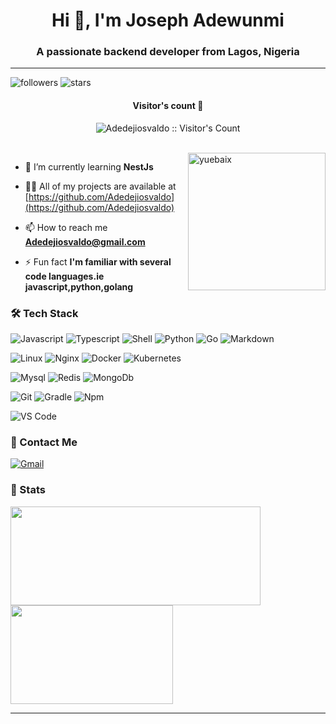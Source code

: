 <h1 align="center">Hi 👋, I'm Joseph Adewunmi</h1>
<h3 align="center">A passionate backend developer from Lagos, Nigeria</h3>

---

![followers](https://img.shields.io/github/followers/Adedejiosvaldo?style=social)
![stars](https://img.shields.io/github/stars/Adedejiosvaldo?style=social)

<h4 align="center">Visitor's count 👀</h4>
<p align="center"><img src="https://profile-counter.glitch.me/{Adedejiosvaldo}/count.svg" alt="Adedejiosvaldo :: Visitor's Count" /></p>
<br/>
<img align="right" height="220px" src="https://blog.yuebaix.com/logo/imyuebaix.gif" alt="yuebaix" />

- 🌱 I’m currently learning **NestJs**
- 👨‍💻 All of my projects are available at [https://github.com/Adedejiosvaldo](https://github.com/Adedejiosvaldo)

- 📫 How to reach me **Adedejiosvaldo@gmail.com**
- ⚡ Fun fact **I'm familiar with several code languages.ie javascript,python,golang**

### 🛠 Tech Stack

![Javascript](http://img.shields.io/badge/-Javascript-fcd400?style=flat-square&logo=javascript&logoColor=black)
![Typescript](http://img.shields.io/badge/-Typescript-3178c6?style=flat-square&logo=typescript&logoColor=white)
![Shell](http://img.shields.io/badge/-Shell-c9c9c9?style=flat-square&logo=gnu-bash&logoColor=black)
![Python](http://img.shields.io/badge/-Python-346e9e?style=flat-square&logo=python&logoColor=white)
![Go](http://img.shields.io/badge/-Go-69d7e4?style=flat-square&logo=go&logoColor=black)
![Markdown](http://img.shields.io/badge/-Markdown-white?style=flat-square&logo=markdown&logoColor=black)




![Linux](http://img.shields.io/badge/-Linux-fad134?style=flat-square&logo=linux&logoColor=black)
![Nginx](http://img.shields.io/badge/-Nginx-2b9900?style=flat-square&logo=nginx&logoColor=white)
![Docker](http://img.shields.io/badge/-Docker-3596ed?style=flat-square&logo=docker&logoColor=white)
![Kubernetes](http://img.shields.io/badge/-Kubernetes-326de6?style=flat-square&logo=kubernetes&logoColor=white)

![Mysql](http://img.shields.io/badge/-Mysql-white?style=flat-square&logo=mysql)
![Redis](http://img.shields.io/badge/-Redis-white?style=flat-square&logo=redis)
![MongoDb](http://img.shields.io/badge/-MongoDb-white?style=flat-square&logo=mongodb)


![Git](http://img.shields.io/badge/-Git-white?style=flat-square&logo=git)
![Gradle](http://img.shields.io/badge/-Gradle-white?style=flat-square&logo=gradle&logoColor=09303a)
![Npm](http://img.shields.io/badge/-Npm-white?style=flat-square&logo=npm&logoColor=white)



![VS Code](http://img.shields.io/badge/-VS%20Code-black?style=flat-square&logo=visualstudiocode&logoColor=3aa7f2)

### 💬 Contact Me

[![Gmail](https://img.shields.io/badge/-yuebaix@outlook.com-c14438?style=for-the-badge&logo=Gmail&logoColor=white)](mailto:adedejiosvaldo+hire@gmail.com)

### 🚦 Stats

<div>
  <span><img align="center" width="400px" height="158px" src="https://github-readme-stats.vercel.app/api?username=Adedejiosvaldo&theme=radical&show_icons=true" /></span>
  <span><img align="center" width="260px" height="158px" src="https://github-readme-stats.vercel.app/api/top-langs/?username=Adedejiosvaldo&theme=radical&layout=compact&langs_count=10" /></span>
</div>


-----
